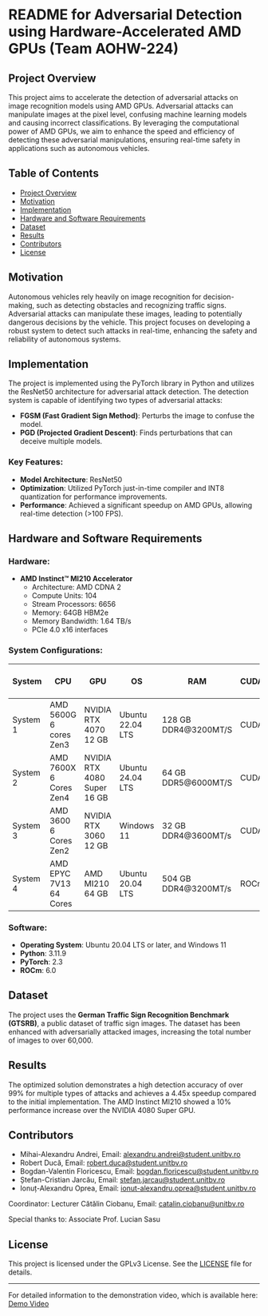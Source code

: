 # README for Adversarial Detection using Hardware-Accelerated AMD GPUs (Team AOHW-224)

## Project Overview

This project aims to accelerate the detection of adversarial attacks on image recognition models using AMD GPUs. Adversarial attacks can manipulate images at the pixel level, confusing machine learning models and causing incorrect classifications. By leveraging the computational power of AMD GPUs, we aim to enhance the speed and efficiency of detecting these adversarial manipulations, ensuring real-time safety in applications such as autonomous vehicles.

## Table of Contents

- [Project Overview](#project-overview)
- [Motivation](#motivation)
- [Implementation](#implementation)
- [Hardware and Software Requirements](#hardware-and-software-requirements)
- [Dataset](#dataset)
- [Results](#results)
- [Contributors](#contributors)
- [License](#license)

## Motivation

Autonomous vehicles rely heavily on image recognition for decision-making, such as detecting obstacles and recognizing traffic signs. Adversarial attacks can manipulate these images, leading to potentially dangerous decisions by the vehicle. This project focuses on developing a robust system to detect such attacks in real-time, enhancing the safety and reliability of autonomous systems.

## Implementation

The project is implemented using the PyTorch library in Python and utilizes the ResNet50 architecture for adversarial attack detection. The detection system is capable of identifying two types of adversarial attacks:

- **FGSM (Fast Gradient Sign Method)**: Perturbs the image to confuse the model.
- **PGD (Projected Gradient Descent)**: Finds perturbations that can deceive multiple models.

### Key Features:

- **Model Architecture**: ResNet50
- **Optimization**: Utilized PyTorch just-in-time compiler and INT8 quantization for performance improvements.
- **Performance**: Achieved a significant speedup on AMD GPUs, allowing real-time detection (>100 FPS).

## Hardware and Software Requirements

### Hardware:

- **AMD Instinct™ MI210 Accelerator**
  - Architecture: AMD CDNA 2
  - Compute Units: 104
  - Stream Processors: 6656
  - Memory: 64GB HBM2e
  - Memory Bandwidth: 1.64 TB/s
  - PCIe 4.0 x16 interfaces
    
### System Configurations:

| System   | CPU                          | GPU                         | OS               | RAM                        | CUDA/ROCm  | Python / PyTorch |
|----------|------------------------------|-----------------------------|------------------|----------------------------|------------|------------------|
| System 1 | AMD 5600G 6 cores Zen3       | NVIDIA RTX 4070 12 GB       | Ubuntu 22.04 LTS | 128 GB DDR4@3200MT/S       | CUDA 12.4  | 3.11.9 / 2.3     |
| System 2 | AMD 7600X 6 Cores Zen4       | NVIDIA RTX 4080 Super 16 GB | Ubuntu 24.04 LTS | 64 GB DDR5@6000MT/S        | CUDA 12.4  | 3.11.9 / 2.3     |
| System 3 | AMD 3600 6 Cores Zen2        | NVIDIA RTX 3060 12 GB       | Windows 11       | 32 GB DDR4@3600MT/s        | CUDA 12.1  | 3.11.9 / 2.3     |
| System 4 | AMD EPYC 7V13 64 Cores       | AMD MI210 64 GB             | Ubuntu 20.04 LTS | 504 GB DDR4@3200MT/s       | ROCm 6.0   | 3.11.9 / 2.3     |

### Software:

- **Operating System**: Ubuntu 20.04 LTS or later, and Windows 11
- **Python**: 3.11.9
- **PyTorch**: 2.3
- **ROCm**: 6.0

## Dataset

The project uses the **German Traffic Sign Recognition Benchmark (GTSRB)**, a public dataset of traffic sign images. The dataset has been enhanced with adversarially attacked images, increasing the total number of images to over 60,000.

## Results

The optimized solution demonstrates a high detection accuracy of over 99% for multiple types of attacks and achieves a 4.45x speedup compared to the initial implementation. The AMD Instinct MI210 showed a 10% performance increase over the NVIDIA 4080 Super GPU.

## Contributors

- Mihai-Alexandru Andrei, Email: alexandru.andrei@student.unitbv.ro
- Robert Ducă, Email: robert.duca@student.unitbv.ro
- Bogdan-Valentin Floricescu, Email: bogdan.floricescu@student.unitbv.ro
- Ștefan-Cristian Jarcău, Email: stefan.jarcau@student.unitbv.ro
- Ionuț-Alexandru Oprea, Email: ionut-alexandru.oprea@student.unitbv.ro

Coordinator: Lecturer Cătălin Ciobanu, Email: catalin.ciobanu@unitbv.ro

Special thanks to: Associate Prof. Lucian Sasu

## License

This project is licensed under the GPLv3 License. See the [LICENSE](LICENSE.txt) file for details.

---
For detailed information to the demonstration video, which is available here: [Demo Video](https://www.youtube.com/watch?v=MU8g0x7-VMI)
